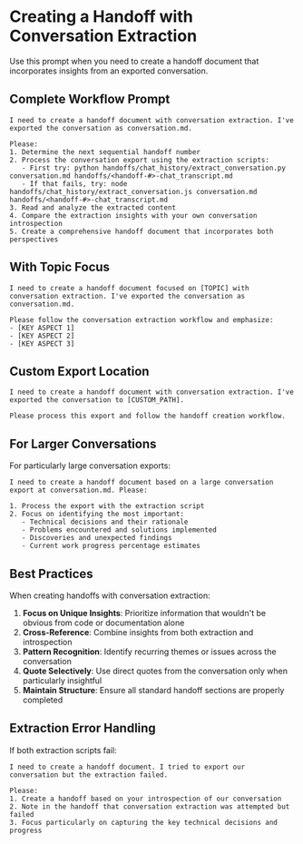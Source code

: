 # Creating a Handoff with Conversation Extraction

Use this prompt when you need to create a handoff document that incorporates insights from an exported conversation.

## Complete Workflow Prompt

```
I need to create a handoff document with conversation extraction. I've exported the conversation as conversation.md.

Please:
1. Determine the next sequential handoff number
2. Process the conversation export using the extraction scripts:
   - First try: python handoffs/chat_history/extract_conversation.py conversation.md handoffs/<handoff-#>-chat_transcript.md
   - If that fails, try: node handoffs/chat_history/extract_conversation.js conversation.md handoffs/<handoff-#>-chat_transcript.md
3. Read and analyze the extracted content
4. Compare the extraction insights with your own conversation introspection
5. Create a comprehensive handoff document that incorporates both perspectives
```

## With Topic Focus

```
I need to create a handoff document focused on [TOPIC] with conversation extraction. I've exported the conversation as conversation.md.

Please follow the conversation extraction workflow and emphasize:
- [KEY ASPECT 1]
- [KEY ASPECT 2]
- [KEY ASPECT 3]
```

## Custom Export Location

```
I need to create a handoff document with conversation extraction. I've exported the conversation to [CUSTOM_PATH].

Please process this export and follow the handoff creation workflow.
```

## For Larger Conversations

For particularly large conversation exports:

```
I need to create a handoff document based on a large conversation export at conversation.md. Please:

1. Process the export with the extraction script
2. Focus on identifying the most important:
   - Technical decisions and their rationale
   - Problems encountered and solutions implemented
   - Discoveries and unexpected findings
   - Current work progress percentage estimates
```

## Best Practices

When creating handoffs with conversation extraction:

1. **Focus on Unique Insights**: Prioritize information that wouldn't be obvious from code or documentation alone
2. **Cross-Reference**: Combine insights from both extraction and introspection
3. **Pattern Recognition**: Identify recurring themes or issues across the conversation
4. **Quote Selectively**: Use direct quotes from the conversation only when particularly insightful
5. **Maintain Structure**: Ensure all standard handoff sections are properly completed

## Extraction Error Handling

If both extraction scripts fail:

```
I need to create a handoff document. I tried to export our conversation but the extraction failed.

Please:
1. Create a handoff based on your introspection of our conversation
2. Note in the handoff that conversation extraction was attempted but failed
3. Focus particularly on capturing the key technical decisions and progress
```
